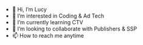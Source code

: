 - 👋 Hi, I’m Lucy
- 👀 I’m interested in Coding & Ad Tech
- 🌱 I’m currently learning CTV
- 💞️ I’m looking to collaborate with Publishers & SSP
- 📫 How to reach me anytime
